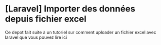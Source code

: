# [Laravel] Importer des données depuis fichier excel
Ce depot fait suite à un tutoriel sur comment uploader un fichier excel avec laravel que vous pouvez lire ici

